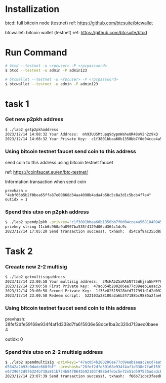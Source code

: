 # Installization

btcd: full bitcoin node (testnet)
ref: https://github.com/btcsuite/btcwallet

btcwallet: bitcoin wallet (testnet)
ref: https://github.com/btcsuite/btcd

# Run Command

```bash
# btcd --testnet -u <rpcuser> -P <rpcpassword>
$ btcd --testnet -u admin -P admin123

# btcwallet --testnet -u <rpcuser> -P <rpcpassword>
$ btcwallet --testnet -u admin -P admin123
```

# task 1

### Get new p2pkh address

```bash
$ ./lab2 getp2pkhaddress
2023/12/14 14:08:32 Your Address:  mh93UUSMtupq9dypmWaheUR48oV2n2z9kQ
2023/12/14 14:08:32 Your Private Key:  c1f3801bbaa60b1350bb7f0d04cce4a568184094550205cac9e56f95b3e1d642
```

### Using bitcoin testnet faucet send coin to this address

send coin to this address using bitcoin testnet faucet

ref: https://coinfaucet.eu/en/btc-testnet/

Information transaction when send coin

```
prevhash = "4ebf66b5b2f0bea65ffa87e00868d34aa4090b4ada4b58c5c8a3d1c5bcb4f7e4"
outidx = 1
```

### Spend this utxo on p2pkh address

```bash
$ ./lab2 spendp2pkh -privkey="c1f3801bbaa60b1350bb7f0d04cce4a568184094550205cac9e56f95b3e1d642" -prevhash="4ebf66b5b2f0bea65ffa87e00868d34aa4090b4ada4b58c5c8a3d1c5bcb4f7e4" -outidx=1
privkey string 11cb6c960a9a8907ba535f4129d06cd364c1dc9c
2023/12/14 17:05:20 Send transaction success!, txhash:  d54caf9ac355d8a8cc319de237808b815d1205e4bf488658f6fcb655947e03b8
```

# Task 2

### Creaate new 2-2 multisig

```bash
$ ./lab2 getmultisigaddress
2023/12/14 23:00:58 Your multisig address:  2MsHA5Z5aRAbNTt5WhjsaGkPFYCHhPTtf4A
2023/12/14 23:00:58 First Private Key:  47ac054b280206ee77c09eeb1eaac2ecd7ea999e42b3fdc4225d44727c4e6674
2023/12/14 23:00:58 Second Private Key:  1f33e82515928bfd717991d1d2d0921d2a297364d5d5842a2b93c0dadc660fbf
2023/12/14 23:00:58 Redeem script:  522103a28100a3a6b247188bc9885a2fae6729642d976324b738a811b724b8470645b92103f488b4febc5e72e51d597535adadc6a1011d35c81007caf0120def2150e7a65252ae
```

### Using bitcoin testnet faucet send coin to this address

prevhash: 28fef2dfe59168e934f4af1d338d7fa615936e58dce1ba3c320d713aec0baee4

outidx: 0

### Spend this utxo on 2-2 multisig address

```bash
$ ./lab2 spendmultisig -privkey1="47ac054b280206ee77c09eeb1eaac2ecd7ea999e42b3fdc4225d44727c4e6674" -privkey2="1f33e82515928bfd717991d1d2d0921d2a297364d5
d5842a2b93c0dadc660fbf" -prevhash="28fef2dfe59168e934f4af1d338d7fa615936e58dce1ba3c320d713aec0baee4" -outidx=0 -redeem="522103a28100a3a6b247188bc9885a2fa
e6729642d976324b738a811b724b8470645b92103f488b4febc5e72e51d597535adadc6a1011d35c81007caf0120def2150e7a65252ae"
2023/12/14 23:07:39 Send transaction success!, txhash:  f66b71cbc3feed81c7b0ed7e05a12a233d3340620cd63cbbb10afc9359ca0f3f

```
